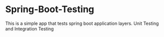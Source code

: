 # Spring-Boot-Testing
This is a simple app that tests spring boot application layers. Unit Testing and Integration Testing
